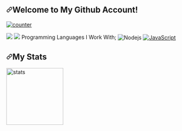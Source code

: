 <article class="markdown-body entry-content container-lg f5" itemprop="text"><h1><a id="user-content-welcome-to-my-github-account" class="anchor" aria-hidden="true" href="#welcome-to-my-github-account"><svg class="octicon octicon-link" viewBox="0 0 16 16" version="1.1" width="16" height="16" aria-hidden="true"><path fill-rule="evenodd" d="M7.775 3.275a.75.75 0 001.06 1.06l1.25-1.25a2 2 0 112.83 2.83l-2.5 2.5a2 2 0 01-2.83 0 .75.75 0 00-1.06 1.06 3.5 3.5 0 004.95 0l2.5-2.5a3.5 3.5 0 00-4.95-4.95l-1.25 1.25zm-4.69 9.64a2 2 0 010-2.83l2.5-2.5a2 2 0 012.83 0 .75.75 0 001.06-1.06 3.5 3.5 0 00-4.95 0l-2.5 2.5a3.5 3.5 0 004.95 4.95l1.25-1.25a.75.75 0 00-1.06-1.06l-1.25 1.25a2 2 0 01-2.83 0z"></path></svg></a>Welcome to My Github Account!</h1>
<p><a target="_blank" rel="noopener noreferrer" href="https://camo.githubusercontent.com/c8f60622ef0bf8b3a6f61ef2436034fa190e25c3eb127a04011a3a4df88fb75b/68747470733a2f2f656e38327a7a64796b62366a6937782e6d2e70697065647265616d2e6e6574"><img src="https://camo.githubusercontent.com/c8f60622ef0bf8b3a6f61ef2436034fa190e25c3eb127a04011a3a4df88fb75b/68747470733a2f2f656e38327a7a64796b62366a6937782e6d2e70697065647265616d2e6e6574" alt="counter" data-canonical-src="https://en82zzdykb6ji7x.m.pipedream.net" style="max-width:100%;"></a></p>
<p>
  <a href="https://discord.com/users/548145246983159808" rel="nofollow"><img src="https://camo.githubusercontent.com/cfdb7a62449afe712e9eb92977cf8190acb14fb16e173e128eff89736e212a1e/68747470733a2f2f696d672e736869656c64732e696f2f62616467652f646973636f72642532302d3732383944412e7376673f267374796c653d666f722d7468652d6261646765266c6f676f3d646973636f7264266c6f676f436f6c6f723d7768697465" data-canonical-src="https://img.shields.io/badge/discord%20-7289DA.svg?&amp;style=for-the-badge&amp;logo=discord&amp;logoColor=white" style="max-width:100%;"></a>
  <a href="https://open.spotify.com/user/sh?si=BqM0Yr-IQAGFwBH0zJ4oTQ" rel="nofollow"><img src="https://camo.githubusercontent.com/8b36f195a47af7355c39f1aeb80a128d1ed7522b1ed32f726bfa27f12ff54fc5/68747470733a2f2f696d672e736869656c64732e696f2f62616467652f53706f746966792532302d3165643736302e7376673f267374796c653d666f722d7468652d6261646765266c6f676f3d73706f74696679266c6f676f436f6c6f723d7768697465" data-canonical-src="https://img.shields.io/badge/Spotify%20-1ed760.svg?&amp;style=for-the-badge&amp;logo=spotify&amp;logoColor=white" style="max-width:100%;"></a>
</a>Programming Languages I Work With;</h1>
<img alt="Nodejs" align="center" src="https://camo.githubusercontent.com/425d14e7ceaf18d8bb8e9bf17cd1a270c928c888b9ee4abe84a3bc8a5b3122fe/68747470733a2f2f696d672e736869656c64732e696f2f62616467652f2d4e6f64656a732d3433383533643f7374796c653d666c61742d737175617265266c6f676f3d4e6f64652e6a73266c6f676f436f6c6f723d7768697465" data-canonical-src="https://img.shields.io/badge/-Nodejs-43853d?style=flat-square&amp;logo=Node.js&amp;logoColor=white" style="max-width:100%;">
<a href="_blank" rel="noopener noreferrer" href="https://camo.githubusercontent.com/190fb33f1d8cf3453c2672dfee886a0e8585bf0addd146fc62f2d2de346ea4eb/68747470733a2f2f696d672e736869656c64732e696f2f62616467652f2d4a6176617363726970742d6564623230303f7374796c653d666c61742d737175617265266c6f676f3d6a617661736372697074266c6f676f436f6c6f723d7768697465"><img alt="JavaScript" align="center" src="https://camo.githubusercontent.com/190fb33f1d8cf3453c2672dfee886a0e8585bf0addd146fc62f2d2de346ea4eb/68747470733a2f2f696d672e736869656c64732e696f2f62616467652f2d4a6176617363726970742d6564623230303f7374796c653d666c61742d737175617265266c6f676f3d6a617661736372697074266c6f676f436f6c6f723d7768697465" data-canonical-src="https://img.shields.io/badge/-Javascript-edb200?style=flat-square&amp;logo=javascript&amp;logoColor=white" style="max-width:100%;"></a>
<p>
</p><h1><a id="user-content-my-stats" class="anchor" aria-hidden="true" href="#my-stats"><svg class="octicon octicon-link" viewBox="0 0 16 16" version="1.1" width="16" height="16" aria-hidden="true"><path fill-rule="evenodd" d="M7.775 3.275a.75.75 0 001.06 1.06l1.25-1.25a2 2 0 112.83 2.83l-2.5 2.5a2 2 0 01-2.83 0 .75.75 0 00-1.06 1.06 3.5 3.5 0 004.95 0l2.5-2.5a3.5 3.5 0 00-4.95-4.95l-1.25 1.25zm-4.69 9.64a2 2 0 010-2.83l2.5-2.5a2 2 0 012.83 0 .75.75 0 001.06-1.06 3.5 3.5 0 00-4.95 0l-2.5 2.5a3.5 3.5 0 004.95 4.95l1.25-1.25a.75.75 0 00-1.06-1.06l-1.25 1.25a2 2 0 01-2.83 0z"></path></svg></a>My Stats</h1>
  <p><a target="_blank" rel="noopener noreferrer" href="https://camo.githubusercontent.com/724f3c9ab7f2a24912ee12bd4dc8cc8012de533969595c155fa11fbd90e2eaaf/68747470733a2f2f6769746875622d726561646d652d73746174732e76657263656c2e6170702f6170693f757365726e616d653d466972654f66457465726e697479267468656d653d7261646963616c2673686f775f69636f6e733d74727565"><img src="https://camo.githubusercontent.com/724f3c9ab7f2a24912ee12bd4dc8cc8012de533969595c155fa11fbd90e2eaaf/68747470733a2f2f6769746875622d726561646d652d73746174732e76657263656c2e6170702f6170693f757365726e616d653d466972654f66457465726e697479267468656d653d7261646963616c2673686f775f69636f6e733d74727565" width="%100" height="150px" alt="stats" data-canonical-src="https://github-readme-stats.vercel.app/api?username=Bayrakdev&amp;theme=radical&amp;show_icons=true" style="max-width:100%;"></a></p>
<p></p>
</article>
